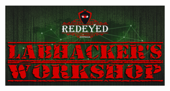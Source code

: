 <p align="center">

<img src="https://raw.githubusercontent.com/Ragdata/media/master/project/labhackers/Labhackers-Social-800x400.png" alt="LabHacker's Cookbook" />

</p>
